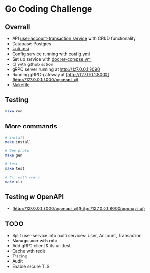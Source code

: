# Go Coding Challenge

## Overrall

- API [user-account-transaction service](./api/proto/user-service.proto) with CRUD functionality
- Database: Postgres
- [Unit test](./service/user/user-service_test.go)
- Config service running with [config.yml](./service/user/config.yml)
- Set up service with [docker-compse.yml](./docker-compose.yml)
- CI with github action
- gRPC server running at http://127.0.0.1:9090
- Running gRPC-gateway at [http://127.0.0.1:8000](http://127.0.0.1:8000/openapi-ui)
- [Makefile](./Makefile)

## Testing

```sh
make run
```

## More commands

```sh
# install
make install

# Gen proto
make gen

# test
make test

# Cli with evans
make cli
```

## Testing w OpenAPI

- [http://127.0.0.1:8000/openapi-ui](http://127.0.0.1:8000/openapi-ui)

## TODO

- Split user-service into multi services: User, Account, Transaction
- Manage user with role
- Add gRPC client & its unittest
- Cache with redis
- Tracing
- Audit
- Enable secure TLS
